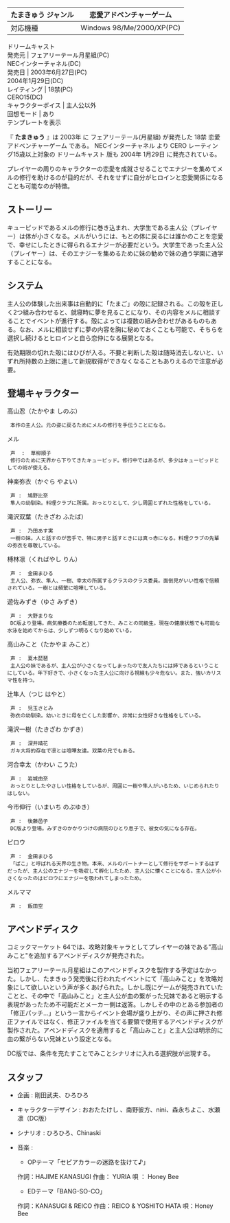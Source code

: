 たまきゅう  ジャンル  |  恋愛アドベンチャーゲーム   
---|---  
対応機種  |  Windows 98/Me/2000/XP(PC)   
ドリームキャスト  
発売元  |  フェアリーテール月星組(PC)   
NECインターチャネル(DC)  
発売日  |  2003年6月27日(PC)   
2004年1月29日(DC)  
レイティング  |  18禁(PC)   
CERO15(DC)  
キャラクターボイス  |  主人公以外   
回想モード  |  あり   
テンプレートを表示  
  
『 **たまきゅう** 』は  2003年  に  フェアリーテール(月星組)  が発売した  18禁  恋愛アドベンチャーゲーム  である。
NECインターチャネル  より  CERO  レーティング15歳以上対象の  ドリームキャスト  版も  2004年  1月29日  に発売されている。

プレイヤーの周りのキャラクターの恋愛を成就させることでエナジーを集めてメルの修行を助けるのが目的だが、それをせずに自分がヒロインと恋愛関係になることも可能なのが特徴。

##  ストーリー  

キューピッドであるメルの修行に巻き込まれ、大学生である主人公（プレイヤー）は体が小さくなる。メルがいうには、もとの体に戻るには誰かのことを恋愛で、幸せにしたときに得られるエナジーが必要だという。大学生であった主人公（プレイヤー）は、そのエナジーを集めるために妹の勧めで妹の通う学園に通学することになる。

##  システム  

主人公の体験した出来事は自動的に「たまご」の殻に記録される。この殻を正しく2つ組み合わせると、就寝時に夢を見ることになり、その内容をメルに相談することでイベントが進行する。殻によっては複数の組み合わせがあるものもある。なお、メルに相談せずに夢の内容を胸に秘めておくことも可能で、そちらを選択し続けるとヒロインと自ら恋仲になる展開となる。

有効期限の切れた殻にはひびが入る。不要と判断した殻は随時消去しないと、いずれ所持数の上限に達して新規取得ができなくなることもありえるので注意が必要。

##  登場キャラクター  

高山忍（たかやま しのぶ）

     本作の主人公。元の姿に戻るためにメルの修行を手伝うことになる。 
メル

     声  :  草柳順子 
     修行のために天界から下りてきたキューピッド。修行中ではあるが、多少はキューピッドとしての術が使える。 
神楽弥衣（かぐら やよい）

     声 :  鳩野比奈 
     隼人の幼馴染。料理クラブに所属。おっとりとして、少し周囲とずれた性格をしている。 
滝沢双葉（たきざわ ふたば）

     声 :  乃田あす実 
     一樹の妹。人と話すのが苦手で、特に男子と話すときには真っ赤になる。料理クラブの先輩の弥衣を尊敬している。 
榑林凛（くればやし りん）

     声 :  金田まひる 
     主人公、弥衣、隼人、一樹、幸太の所属するクラスのクラス委員。面倒見がいい性格で信頼されている。一樹とは頻繁に喧嘩している。 
遊佐みずき（ゆさ みずき）

     声 :  大野まりな 
     DC版より登場。病気療養のため転居してきた、みことの同級生。現在の健康状態でも可能な水泳を始めてからは、少しずつ明るくなり始めている。 
高山みこと（たかやま みこと）

     声 :  夏木琵琶 
     主人公の妹であるが、主人公が小さくなってしまったので友人たちには姉であるということにしている。年下好きで、小さくなった主人公に向ける視線も少々危ない。また、強いカリスマ性を持つ。 
辻隼人（つじ はやと）

     声 :  児玉さとみ 
     弥衣の幼馴染。幼いときに母を亡くした影響か、非常に女性好きな性格をしている。 
滝沢一樹（たきざわ かずき）

     声 :  深井晴花 
     ガキ大将的存在で凛とは喧嘩友達。双葉の兄でもある。 
河合幸太（かわい こうた）

     声 :  岩城由奈 
     おっとりとしたやさしい性格をしているが、周囲に一樹や隼人がいるため、いじめられたりはしない。 
今市伸行（いまいち のぶゆき）

     声 :  後藤邑子 
     DC版より登場。みずきのかかりつけの病院のひとり息子で、彼女の気になる存在。 
ピロウ

     声 :  金田まひる 
     「ぱこ」と呼ばれる天界の生き物。本来、メルのパートナーとして修行をサポートするはずだったが、主人公のエナジーを吸収して孵化したため、主人公に懐くことになる。主人公が小さくなったのはピロウにエナジーを吸われてしまったため。 
メルママ

     声 :  飯田空 

##  アペンドディスク  

コミックマーケット  64では、攻略対象キャラとしてプレイヤーの妹である"高山みこと"を追加するアペンドディスクが発売された。

当初フェアリーテール月星組はこのアペンドディスクを製作する予定はなかった。しかし、たまきゅう発売後に行われたイベントにて「高山みこと」を攻略対象にして欲しいという声が多くあげられた。しかし既にゲームが発売されていたことと、その中で「高山みこと」と主人公が血の繋がった兄妹であると明示する表現があったため不可能だとメーカー側は返答。しかしその中のとある参加者の「修正パッチ…」という一言からイベント会場が盛り上がり、その声に押され修正ファイルではなく、修正ファイルを当てる要領で使用するアペンドディスクが製作された。アペンドディスクを適用すると「高山みこと」と主人公は明示的に血の繋がらない兄妹という設定となる。

DC版では、条件を充たすことでみことシナリオに入れる選択肢が出現する。

##  スタッフ  

  * 企画 : 剛田武夫、ひろひろ 
  * キャラクターデザイン :  おおたたけし  、南野彼方、nini、森永ちよこ、水瀬凛（DC版） 
  * シナリオ : ひろひろ、Chinaski 
  * 音楽 : 
    * OPテーマ「セピアカラーの迷路を抜けて♪」 

     作詞：HAJIME KANASUGI 
     作曲：  YURIA 
     唄 ：  Honey Bee 
    * EDテーマ「BANG-SO-CO」 

     作詞：KANASUGI & REICO 
     作曲：REICO & YOSHITO HATA 
     唄：Honey Bee 

